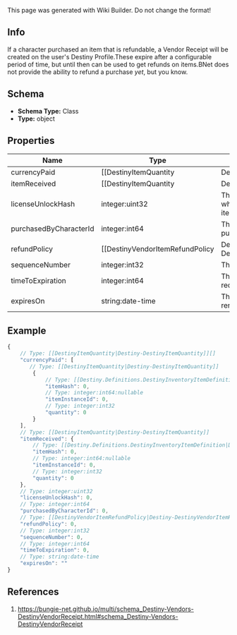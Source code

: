 <span class="wiki-builder">This page was generated with Wiki Builder. Do not change the format!</span>

## Info
If a character purchased an item that is refundable, a Vendor Receipt will be created on the user's Destiny Profile.These expire after a configurable period of time, but until then can be used to get refunds on items.BNet does not provide the ability to refund a purchase *yet*, but you know.

## Schema
* **Schema Type:** Class
* **Type:** object

## Properties
Name | Type | Description
---- | ---- | -----------
currencyPaid | [[DestinyItemQuantity|Destiny-DestinyItemQuantity]][] | The amount paid for the item, in terms of items that were consumed in the purchase and their quantity.
itemReceived | [[DestinyItemQuantity|Destiny-DestinyItemQuantity]] | The item that was received, and its quantity.
licenseUnlockHash | integer:uint32 | The unlock flag used to determine whether you still have the purchased item.
purchasedByCharacterId | integer:int64 | The ID of the character who made the purchase.
refundPolicy | [[DestinyVendorItemRefundPolicy|Destiny-DestinyVendorItemRefundPolicy]]:Enum | Whether you can get a refund, and what happens in order for the refund to be received.See the DestinyVendorItemRefundPolicy enum for details.
sequenceNumber | integer:int32 | The identifier of this receipt.
timeToExpiration | integer:int64 | The seconds since epoch at which this receipt is rendered invalid.
expiresOn | string:date-time | The date at which this receipt is rendered invalid.

## Example
```javascript
{
    // Type: [[DestinyItemQuantity|Destiny-DestinyItemQuantity]][]
    "currencyPaid": [
       // Type: [[DestinyItemQuantity|Destiny-DestinyItemQuantity]]
        {
            // Type: [[Destiny.Definitions.DestinyInventoryItemDefinition|Destiny-Definitions-DestinyInventoryItemDefinition]]:integer:uint32
            "itemHash": 0,
            // Type: integer:int64:nullable
            "itemInstanceId": 0,
            // Type: integer:int32
            "quantity": 0
        }
    ],
    // Type: [[DestinyItemQuantity|Destiny-DestinyItemQuantity]]
    "itemReceived": {
        // Type: [[Destiny.Definitions.DestinyInventoryItemDefinition|Destiny-Definitions-DestinyInventoryItemDefinition]]:integer:uint32
        "itemHash": 0,
        // Type: integer:int64:nullable
        "itemInstanceId": 0,
        // Type: integer:int32
        "quantity": 0
    },
    // Type: integer:uint32
    "licenseUnlockHash": 0,
    // Type: integer:int64
    "purchasedByCharacterId": 0,
    // Type: [[DestinyVendorItemRefundPolicy|Destiny-DestinyVendorItemRefundPolicy]]:Enum
    "refundPolicy": 0,
    // Type: integer:int32
    "sequenceNumber": 0,
    // Type: integer:int64
    "timeToExpiration": 0,
    // Type: string:date-time
    "expiresOn": ""
}

```

## References
1. https://bungie-net.github.io/multi/schema_Destiny-Vendors-DestinyVendorReceipt.html#schema_Destiny-Vendors-DestinyVendorReceipt
